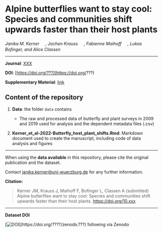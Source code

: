 # Alpine butterflies want to stay cool: Species and communities shift upwards faster than their host plants

_Janika M. Kerner <a href="https://orcid.org/0000-0002-2355-081X"><img src="https://info.orcid.org/wp-content/uploads/2019/11/orcid_16x16.png" width="16" height = "16"></a>, Jochen Krauss <a href="https://orcid.org/0000-0003-2304-9117"><img src="https://info.orcid.org/wp-content/uploads/2019/11/orcid_16x16.png" width="16" height = "16"></a>, Fabienne Maihoff <a href="https://orcid.org/0000-0003-3246-3213"><img src="https://info.orcid.org/wp-content/uploads/2019/11/orcid_16x16.png" width="16" height = "16"></a>, Lukas Bofinger, and Alice Classen <a href="https://orcid.org/0000-0002-7813-8806"><img src="https://info.orcid.org/wp-content/uploads/2019/11/orcid_16x16.png" width="16" height = "16"></a>_  

***

**Journal**: [XXX](https://www.???.??)

**DOI**: [https://doi.org/???](https://doi.org/???)

**Supplementary Material**: [link](https://www.???.org/supplementarydata.pdf)

## Content of the repository

1. __Data__: the folder `data` contains  
    * The raw and processed data of butterfly and plant surveys in 2009 and 2019 used for analysis and the dependent metadata files (.csv) 
    
2. __Kerner_et_al-2022-Butterfly_host_plant_shifts.Rmd__: Markdown document used to create the manuscript, including code of data analysis and figures
    
***

When using the __data available__ in this repository, please cite the original publication and the dataset.  

Contact janika.kerner@uni-wuerzburg.de for any further information.  

**Citation:**

> Kerner JM, Krauss J, Maihoff F, Bofinger L, Classen A (submitted) Alpine butterflies want to stay cool: Species and communities shift upwards faster than their host plants. https://doi.org/10.xxx

***

__Dataset DOI__

[![DOI](https://zenodo.org/???)](https://doi.org/????/zenodo.???) following via Zenodo

